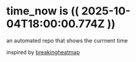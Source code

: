 # time_now is (( 2025-10-04T18:00:00.774Z ))

an automated repo that shows the currnent time

inspired by [breakingheatmap](https://github.com/breakingheatmap/breakingheatmap)